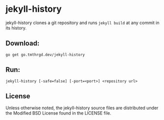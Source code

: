 # jekyll-history

jekyll-history clones a git repository and runs `jekyll build` at any commit in its history.

## Download:

```
go get go.tmthrgd.dev/jekyll-history
```

## Run:

`jekyll-history [-safe=false] [-port=<port>] <repository url>`

## License

Unless otherwise noted, the jekyll-history source files are distributed under the Modified BSD License
found in the LICENSE file.
